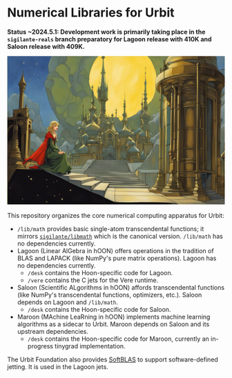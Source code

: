 #   Numerical Libraries for Urbit

**Status ~2024.5.1:  Development work is primarily taking place in the `sigilante-reals` branch preparatory for Lagoon release with 410K and Saloon release with 409K.**

![An evocative scene of a mysterious futuristic castle in the style of Flash Gordon](./img/hero-scene.jpg)

This repository organizes the core numerical computing apparatus for Urbit:

- `/lib/math` provides basic single-atom transcendental functions; it mirrors [`sigilante/libmath`](https://github.com/sigilante/libmath) which is the canonical version.  `/lib/math` has no dependencies currently.
- Lagoon (Linear AlGebra in hOON) offers operations in the tradition of BLAS and LAPACK (like NumPy's pure matrix operations).  Lagoon has no dependencies currently.
  - `/desk` contains the Hoon-specific code for Lagoon.
  - `/vere` contains the C jets for the Vere runtime.
- Saloon (Scientific ALgorithms in hOON) affords transcendental functions (like NumPy's transcendental functions, optimizers, etc.).  Saloon depends on Lagoon and `/lib/math`.
  - `/desk` contains the Hoon-specific code for Saloon.
- Maroon (MAchine LeaRning in hOON) implements machine learning algorithms as a sidecar to Urbit.  Maroon depends on Saloon and its upstream dependencies.
  - `/desk` contains the Hoon-specific code for Maroon, currently an in-progress tinygrad implementation.

The Urbit Foundation also provides [SoftBLAS](https://github.com/urbit/SoftBLAS) to support software-defined jetting.  It is used in the Lagoon jets.
